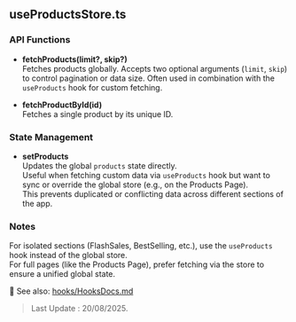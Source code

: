 ## useProductsStore.ts

### API Functions

- **fetchProducts(limit?, skip?)**  
  Fetches products globally. Accepts two optional arguments (`limit`, `skip`) to control pagination or data size. Often used in combination with the `useProducts` hook for custom fetching.

- **fetchProductById(id)**  
  Fetches a single product by its unique ID.

### State Management

- **setProducts**  
  Updates the global `products` state directly.  
  Useful when fetching custom data via `useProducts` hook but want to sync or override the global store (e.g., on the Products Page).  
  This prevents duplicated or conflicting data across different sections of the app.

### Notes

For isolated sections (FlashSales, BestSelling, etc.), use the `useProducts` hook instead of the global store.  
For full pages (like the Products Page), prefer fetching via the store to ensure a unified global state.

📖 See also: [hooks/HooksDocs.md](../hooks/HooksDocs.md)

> Last Update : 20/08/2025.
